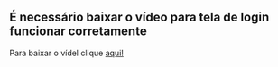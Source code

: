 ## É necessário baixar o vídeo para tela de login funcionar corretamente
Para baixar o vídel clique [aqui!](https://dropover.cloud/fc61a8)
